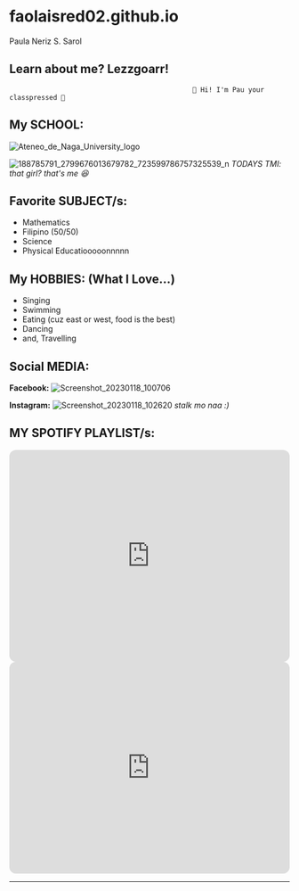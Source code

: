# faolaisred02.github.io
Paula Neriz S. Sarol


## **Learn about me? Lezzgoarr!**

                                                  👋 Hi! I'm Pau your classpressed 🤏
                                                  
                                                  
                                                  
## My SCHOOL:

![Ateneo_de_Naga_University_logo](https://user-images.githubusercontent.com/122423988/213181162-6bd6e4ce-1bff-4c14-891b-cfaea5f466e4.png)



![188785791_2799676013679782_723599786757325539_n](https://user-images.githubusercontent.com/122423988/213180661-b2bfb9c8-31c8-48b4-9c03-7f65bee4d56d.jpg)
*TODAYS TMI: that girl? that's me 😆*



## Favorite SUBJECT/s:
  - Mathematics
  - Filipino (50/50)
  - Science
  - Physical Educatiooooonnnnn



## My HOBBIES: (What I Love...)
  - Singing
  - Swimming
  - Eating (cuz east or west, food is the best)
  - Dancing
  -  and, Travelling



## Social MEDIA:

**Facebook:** 
![Screenshot_20230118_100706](https://user-images.githubusercontent.com/122423988/213194552-bc579827-a0a6-4983-82ee-55a1c837a6b6.png)

**Instagram:**
![Screenshot_20230118_102620](https://user-images.githubusercontent.com/122423988/213197256-28527844-bba8-4c78-90cc-6aac82b4f543.png)
*stalk mo naa :)*



## MY SPOTIFY PLAYLIST/s:

<iframe style="border-radius:12px" src="https://open.spotify.com/embed/playlist/71PpDi9XPMweRHyeksrqVH?utm_source=generator&theme=0" width="100%" height="380" frameBorder="0" allowfullscreen="" allow="autoplay; clipboard-write; encrypted-media; fullscreen; picture-in-picture" loading="lazy"></iframe>


<iframe style="border-radius:12px" src="https://open.spotify.com/embed/playlist/6GVVhAjGsu8hRUSyf2ZPfk?utm_source=generator&theme=0" width="100%" height="380" frameBorder="0" allowfullscreen="" allow="autoplay; clipboard-write; encrypted-media; fullscreen; picture-in-picture" loading="lazy"></iframe>

---
